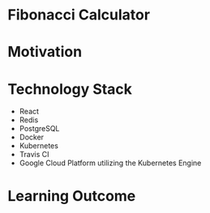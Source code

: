 # Fibonacci Calculator

# Motivation

# Technology Stack
- React
- Redis
- PostgreSQL
- Docker
- Kubernetes
- Travis CI
- Google Cloud Platform utilizing the Kubernetes Engine

# Learning Outcome
